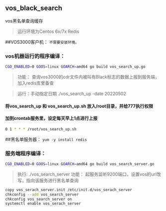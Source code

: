 ## vos_black_search
vos黑名单查询缓存
> 运行环境为Centos 6x/7x Redis

##VOS3000客户机：
```不需要安装环境。```
### vos机器运行的程序编译：
```bash
CGO_ENABLED=0 GOOS=linux GOARCH=amd64 go build vos_search_up.go
```

> 功能： 查询vos3000的cdr文件内被叫有Black标志的数据上报到服务端，加入redis库里备查

> 运行：手动指定日期  ./vos_search_up -date 20220502

#### 将vos_search_up 和 vos_search_up.sh 放入/root目录，并给777执行权限

#### 加到crontab服务里，设定每天早上1点进行上报
```bash
0 1 * * * /root/vos_search_up.sh
```

##黑名单服务器：
```yum -y install redis```

### 服务端程序编译：
```bash
CGO_ENABLED=0 GOOS=linux GOARCH=amd64 go build vos_search_server.go
```
> 执行:  ./vos_search_server
> 功能： 起服务监听9200端口，设置vos的url攺写，指向该服务进行黑名单查询
```bash
copy vos_serach_server.init /etc/init.d/vos_serach_server
chkconfig --add vos_search_server
chkconfig vos_search_server on
systemctl enable vos_serach_server
```

